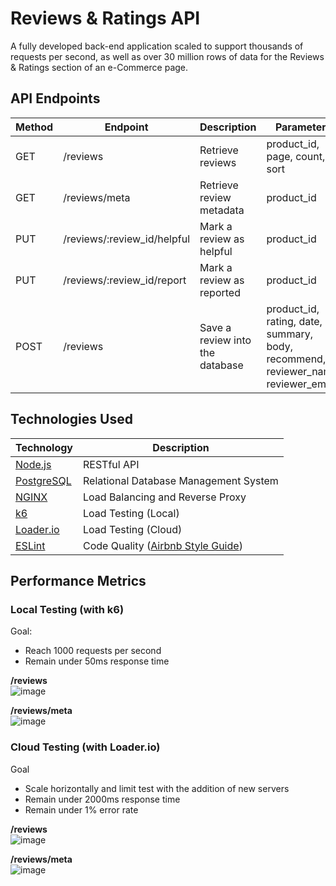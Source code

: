 # Reviews & Ratings API
A fully developed back-end application scaled to support thousands of requests per second, as well as over 30 million rows of data for the Reviews & Ratings section of an e-Commerce page.

<h2>API Endpoints</h2>

| Method | Endpoint | Description | Parameters |
| ------------- | ------------- | ------------- | ------------- |
| GET | /reviews | Retrieve reviews | product_id, page, count, sort |
| GET | /reviews/meta | Retrieve review metadata | product_id | 
| PUT | /reviews/:review_id/helpful | Mark a review as helpful | product_id | 
| PUT | /reviews/:review_id/report | Mark a review as reported | product_id | 
| POST | /reviews | Save a review into the database | product_id, rating, date, summary, body, recommend, reviewer_name, reviewer_email | 

<h2>Technologies Used</h2>

| Technology | Description |
| ------------- | ------------- |
| [Node.js](https://github.com/nodejs/node/)  | RESTful API  |
| [PostgreSQL](https://github.com/postgres/postgres)  | Relational Database Management System  |
| [NGINX](https://github.com/nginx/nginx) | Load Balancing and Reverse Proxy  |
| [k6](https://github.com/grafana/k6)   | Load Testing (Local)  |
| [Loader.io](https://loader.io/) | Load Testing (Cloud)  |
| [ESLint](https://github.com/eslint/eslint) | Code Quality ([Airbnb Style Guide](https://github.com/airbnb/javascript)) |

<h2>Performance Metrics</h2>

<h3>Local Testing (with k6)</h3>
Goal:
<ul>
  <li>Reach 1000 requests per second</li>
  <li>Remain under 50ms response time</li>
</ul>

**/reviews** <br>
![image](https://user-images.githubusercontent.com/97769405/166124353-244cd936-74b7-4c96-b5c3-47d741fdafe4.png)

**/reviews/meta** <br>
![image](https://user-images.githubusercontent.com/97769405/166124355-3346d700-e82a-4e53-a038-0d5f8a2f0e5d.png)



<h3>Cloud Testing (with Loader.io)</h3>
Goal
<ul>
  <li>Scale horizontally and limit test with the addition of new servers</li>
  <li>Remain under 2000ms response time</li>
  <li>Remain under 1% error rate</li>
</ul>

**/reviews** <br>
![image](https://user-images.githubusercontent.com/97769405/166124393-8b7ac7ab-adf2-4d19-b56b-1e7e1aee9198.png)


**/reviews/meta** <br>
![image](https://user-images.githubusercontent.com/97769405/166124385-329ce029-8aba-47f2-9efa-169d1b41be87.png)


